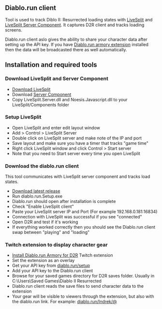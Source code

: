 ## Diablo.run client
Tool is used to track Diblo II: Resurrected loading states with [LiveSplit](http://livesplit.org/) and [LiveSplit Server Component](https://github.com/LiveSplit/LiveSplit.Server/releases/download/1.8.19/LiveSplit.Server.zip). It captures D2R client and tracks loading screens.

Diablo.run client aslo gives the ability to share your character data after setting up the API key. If you have [Diablo.run armory extension](https://dashboard.twitch.tv/extensions/n1xuo058lazw6dskgsp37y6zw4xuus-0.0.7) installed then the data will be broadcasted there as well automatically.

## Installation and required tools
### Download LiveSplit and Server Component
* [Download LiveSplit](http://livesplit.org/) 
* Download [Server Component](https://github.com/LiveSplit/LiveSplit.Server/releases/download/1.8.19/LiveSplit.Server.zip)
* Copy LiveSplit.Server.dll and Noesis.Javascript.dll to your LiveSplit/Components folder

### Setup LiveSplit
* Open LiveSplit and enter edit layout window
* Add > Control > LiveSplit Server
* Double click on LiveSplit server and make note of the IP and port
* Save layout and make sure you have a timer that tracks "game time"
* Right click LiveSplit window and click Control > Start server
* Note that you need to Start server every time you open LiveSplit

### Download the diablo.run client
This tool communicates with LiveSplit server component and tracks load states.

* [Download latest release](https://github.com/DiabloRun/diablorun-d2r-client/releases)
* Run diablo.run.Setup.exe
* Diablo.run should open after installation is complete
* Check "Enable LiveSplit client"
* Paste your LiveSplit server IP and Port (For example 192.168.0.181:16834)
* Connection with LiveSplit was successful if you see "connected"
* Open D2R and test if it's working
* If everything worked correctly then you should see the Diablo.run client swap between "playing" and "loading"

### Twitch extension to display character gear
* [Install Diablo.run Armory for D2R](https://dashboard.twitch.tv/extensions/n1xuo058lazw6dskgsp37y6zw4xuus-0.0.7) Twitch extension
* Set the extension as an overlay
* Get your API key from [diablo.run/setup](https://diablo.run/setup)
* Add your API key to the Diablo.run client
* Browse for your saved games directory for D2R saves folder. Usually in C:\Users\Saved Games\Diablo II Resurrected
* Diablo.run client reads the save files to send character data to the extension
* Your gear will be visible to viewers through the extension, but also with the diablo.run link. For example: [diablo.run/Indrek/@](https://diablo.run/Indrek/@)
